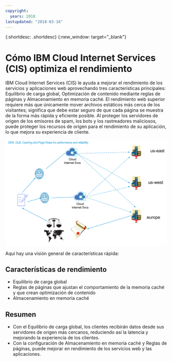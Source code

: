 ```yaml
---
copyright:
  years: 2018
lastupdated: "2018-03-16"
---
```


{:shortdesc: .shortdesc}
{:new_window: target="_blank"}

# Cómo IBM Cloud Internet Services (CIS) optimiza el rendimiento

IBM Cloud Internet Services (CIS) le ayuda a mejorar el rendimiento de los servicios y aplicaciones web aprovechando tres características principales: Equilibrio de carga global, Optimización de contenido mediante reglas de páginas y Almacenamiento en memoria caché. El rendimiento web superior requiere más que únicamente mover archivos estáticos más cerca de los visitantes; significa que debe estar seguro de que cada página se muestra de la forma más rápida y eficiente posible. Al proteger los servidores de origen de los emisores de spam, los bots y los rastreadores maliciosos, puede proteger los recursos de origen para el rendimiento de su aplicación, lo que mejora su experiencia de cliente.

![performance-graphic.png](images/performance-graphic.png)

Aquí hay una visión general de características rápida:

## Características de rendimiento

 * Equilibrio de carga global 
 * Reglas de páginas que ajustan el comportamiento de la memoria caché y que crean optimización de contenido
 * Almacenamiento en memoria caché

## Resumen

 * Con el Equilibrio de carga global, los clientes recibirán datos desde sus servidores de origen más cercanos, reduciendo así la latencia y mejorando la experiencia de los clientes.
 * Con la configuración de Almacenamiento en memoria caché y Reglas de páginas, puede mejorar en rendimiento de los servicios web y las aplicaciones.

